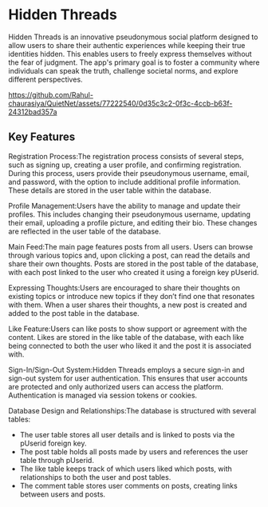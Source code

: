 # Hidden Threads
Hidden Threads is an innovative pseudonymous social platform designed to allow users to share their authentic experiences while keeping their true identities hidden. This enables users to freely express themselves without the fear of judgment. The app's primary goal is to foster a community where individuals can speak the truth, challenge societal norms, and explore different perspectives.


https://github.com/Rahul-chaurasiya/QuietNet/assets/77222540/0d35c3c2-0f3c-4ccb-b63f-24312bad357a


## Key Features

Registration Process:The registration process consists of several steps, such as signing up, creating a user profile, and confirming registration. During this process, users provide their pseudonymous username, email, and password, with the option to include additional profile information. These details are stored in the user table within the database.

Profile Management:Users have the ability to manage and update their profiles. This includes changing their pseudonymous username, updating their email, uploading a profile picture, and editing their bio. These changes are reflected in the user table of the database.

Main Feed:The main page features posts from all users. Users can browse through various topics and, upon clicking a post, can read the details and share their own thoughts. Posts are stored in the post table of the database, with each post linked to the user who created it using a foreign key pUserid.

Expressing Thoughts:Users are encouraged to share their thoughts on existing topics or introduce new topics if they don’t find one that resonates with them. When a user shares their thoughts, a new post is created and added to the post table in the database.

Like Feature:Users can like posts to show support or agreement with the content. Likes are stored in the like table of the database, with each like being connected to both the user who liked it and the post it is associated with.

Sign-In/Sign-Out System:Hidden Threads employs a secure sign-in and sign-out system for user authentication. This ensures that user accounts are protected and only authorized users can access the platform. Authentication is managed via session tokens or cookies.

Database Design and Relationships:The database is structured with several tables:

- The user table stores all user details and is linked to posts via the pUserid foreign key.
- The post table holds all posts made by users and references the user table through pUserid.
- The like table keeps track of which users liked which posts, with relationships to both the user and post tables.
- The comment table stores user comments on posts, creating links between users and posts.
